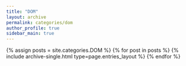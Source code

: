 ```yaml
---
title: "DOM"
layout: archive
permalink: categories/dom
author_profile: true
sidebar_main: true
---
```


{% assign posts = site.categories.DOM %}
{% for post in posts %} {% include archive-single.html type=page.entries_layout %} {% endfor %}
